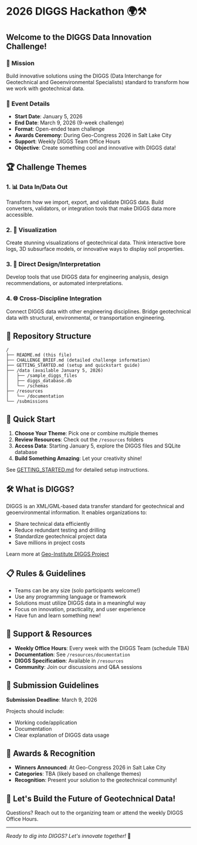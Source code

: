 # 2026 DIGGS Hackathon 🌍⚒️

## Welcome to the DIGGS Data Innovation Challenge!

### 🎯 Mission
Build innovative solutions using the DIGGS (Data Interchange for Geotechnical and Geoenvironmental Specialists) standard to transform how we work with geotechnical data.

### 📅 Event Details
- **Start Date**: January 5, 2026
- **End Date**: March 9, 2026 (9-week challenge)
- **Format**: Open-ended team challenge
- **Awards Ceremony**: During Geo-Congress 2026 in Salt Lake City
- **Support**: Weekly DIGGS Team Office Hours
- **Objective**: Create something cool and innovative with DIGGS data!

## 🏆 Challenge Themes

### 1. 📊 Data In/Data Out
Transform how we import, export, and validate DIGGS data. Build converters, validators, or integration tools that make DIGGS data more accessible.

### 2. 🎨 Visualization
Create stunning visualizations of geotechnical data. Think interactive bore logs, 3D subsurface models, or innovative ways to display soil properties.

### 3. 🔧 Direct Design/Interpretation
Develop tools that use DIGGS data for engineering analysis, design recommendations, or automated interpretations.

### 4. 🌐 Cross-Discipline Integration
Connect DIGGS data with other engineering disciplines. Bridge geotechnical data with structural, environmental, or transportation engineering.

## 📁 Repository Structure

```
/
├── README.md (this file)
├── CHALLENGE_BRIEF.md (detailed challenge information)
├── GETTING_STARTED.md (setup and quickstart guide)
├── /data (available January 5, 2026)
│   ├── /sample_diggs_files
│   ├── diggs_database.db
│   └── /schemas
├── /resources
│   └── /documentation
└── /submissions
```

## 🚀 Quick Start

1. **Choose Your Theme**: Pick one or combine multiple themes
2. **Review Resources**: Check out the `/resources` folders
3. **Access Data**: Starting January 5, explore the DIGGS files and SQLite database
4. **Build Something Amazing**: Let your creativity shine!

See [GETTING_STARTED.md](GETTING_STARTED.md) for detailed setup instructions.

## 🛠️ What is DIGGS?

DIGGS is an XML/GML-based data transfer standard for geotechnical and geoenvironmental information. It enables organizations to:
- Share technical data efficiently
- Reduce redundant testing and drilling
- Standardize geotechnical project data
- Save millions in project costs

Learn more at [Geo-Institute DIGGS Project](https://www.geoinstitute.org/special-projects/diggs)

## 📋 Rules & Guidelines

- Teams can be any size (solo participants welcome!)
- Use any programming language or framework
- Solutions must utilize DIGGS data in a meaningful way
- Focus on innovation, practicality, and user experience
- Have fun and learn something new!

## 🤝 Support & Resources

- **Weekly Office Hours**: Every week with the DIGGS Team (schedule TBA)
- **Documentation**: See `/resources/documentation`
- **DIGGS Specification**: Available in `/resources`
- **Community**: Join our discussions and Q&A sessions

## 📝 Submission Guidelines

**Submission Deadline**: March 9, 2026

Projects should include:
- Working code/application
- Documentation
- Clear explanation of DIGGS data usage

## 🏅 Awards & Recognition

- **Winners Announced**: At Geo-Congress 2026 in Salt Lake City
- **Categories**: TBA (likely based on challenge themes)
- **Recognition**: Present your solution to the geotechnical community!

## 🎉 Let's Build the Future of Geotechnical Data!

Questions? Reach out to the organizing team or attend the weekly DIGGS Office Hours.

---

*Ready to dig into DIGGS? Let's innovate together!* 🚀
